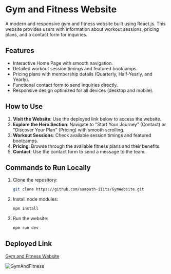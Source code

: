 # Gym and Fitness Website

A modern and responsive gym and fitness website built using React.js. This website provides users with information about workout sessions, pricing plans, and a contact form for inquiries.

## Features
- Interactive Home Page with smooth navigation.
- Detailed workout session timings and featured bootcamps.
- Pricing plans with membership details (Quarterly, Half-Yearly, and Yearly).
- Functional contact form to send inquiries directly.
- Responsive design optimized for all devices (desktop and mobile).

## How to Use
1. **Visit the Website**: Use the deployed link below to access the website.
2. **Explore the Hero Section**: Navigate to "Start Your Journey" (Contact) or "Discover Your Plan" (Pricing) with smooth scrolling.
3. **Workout Sessions**: Check available session timings and featured bootcamps.
4. **Pricing**: Browse through the available fitness plans and their benefits.
5. **Contact**: Use the contact form to send a message to the team.

## Commands to Run Locally
1. Clone the repository:
   ```bash
   git clone https://github.com/sampath-iiits/GymWebsite.git
2. Install node modules:
   ```bash
   npm install
3. Run the website:
   ```bash
   npm run dev

## Deployed Link

[Gym and Fitness Website](https://fitness-website-nu.vercel.app/)


![GymAndFitness](https://github.com/user-attachments/assets/6c066282-dc95-498e-b607-2007d419a44c)

